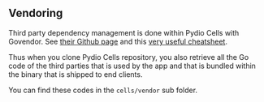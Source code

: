 ## Vendoring

Third party dependency management is done within Pydio Cells with Govendor. See [their Github page](https://github.com/kardianos/govendor) and this [very useful cheatsheet](https://github.com/kardianos/govendor/wiki/Govendor-CheatSheet).

Thus when you clone Pydio Cells repository, you also retrieve all the Go code of the third parties that is used by the app and that is bundled within the binary that is shipped to end clients.

You can find these codes in the  `cells/vendor` sub folder.
